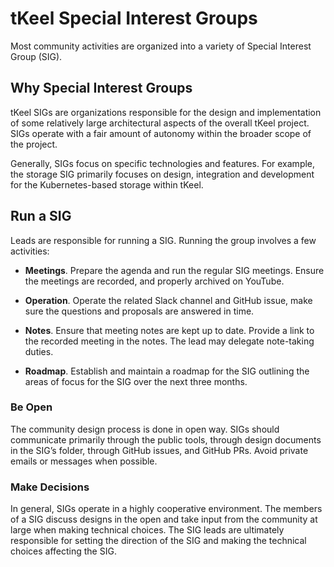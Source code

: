 # tKeel Special Interest Groups

Most community activities are organized into a variety of Special Interest Group (SIG).

## Why Special Interest Groups

tKeel SIGs are organizations responsible for the design and implementation of some relatively large architectural aspects of the overall tKeel project. SIGs operate with a fair amount of autonomy within the broader scope of the project.

Generally, SIGs focus on specific technologies and features. For example, the storage SIG primarily focuses on design, integration and development for the Kubernetes-based storage within tKeel.

## Run a SIG

Leads are responsible for running a SIG. Running the group involves a few activities:

- **Meetings**. Prepare the agenda and run the regular SIG meetings. Ensure the meetings are recorded, and properly archived on YouTube.

- **Operation**. Operate the related Slack channel and GitHub issue, make sure the questions and proposals are answered in time.

- **Notes**. Ensure that meeting notes are kept up to date. Provide a link to the recorded meeting in the notes. The lead may delegate note-taking duties.

- **Roadmap**. Establish and maintain a roadmap for the SIG outlining the areas of focus for the SIG over the next three months.

### Be Open

The community design process is done in open way. SIGs should communicate primarily through the public tools, through design documents in the SIG’s folder, through GitHub issues, and GitHub PRs. Avoid private emails or messages when possible.

### Make Decisions

In general, SIGs operate in a highly cooperative environment. The members of a SIG discuss designs in the open and take input from the community at large when making technical choices. The SIG leads are ultimately responsible for setting the direction of the SIG and making the technical choices affecting the SIG.

